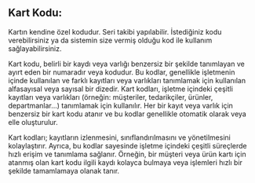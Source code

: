 
## Kart Kodu:

Kartın kendine özel kodudur. Seri takibi yapılabilir.
İstediğiniz kodu verebilirsiniz ya da sistemin size vermiş olduğu kod ile kullanım sağlayabilirsiniz.

Kart kodu, belirli bir kaydı veya varlığı benzersiz bir şekilde tanımlayan ve ayırt eden bir numaradır veya kodudur. 
Bu kodlar, genellikle işletmenin içinde kullanılan ve farklı kayıtları veya varlıkları tanımlamak için kullanılan alfasayısal veya sayısal bir dizedir.
Kart kodları, işletme içindeki çeşitli kayıtları veya varlıkları (örneğin: müşteriler, tedarikçiler, ürünler, departmanlar...) tanımlamak için kullanılır. 
Her bir kayıt veya varlık için benzersiz bir kart kodu atanır ve bu kodlar genellikle otomatik olarak veya elle oluşturulur.

Kart kodları; kayıtların izlenmesini, sınıflandırılmasını ve yönetilmesini kolaylaştırır. 
Ayrıca, bu kodlar sayesinde işletme içindeki çeşitli süreçlerde hızlı erişim ve tanımlama sağlanır. 
Örneğin, bir müşteri veya ürün kartı için atanmış olan kart kodu ilgili kaydı kolayca bulmaya veya işlemleri hızlı bir şekilde tamamlamaya olanak tanır.